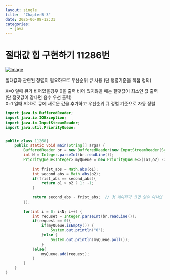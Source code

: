 ```yaml
---
layout: single
title:  "Chapter5-3"
date: 2025-06-08-12:31 
categories:
  - java
---
```


# 절대값 힙 구현하기 11286번

[![Image](https://github.com/user-attachments/assets/99ceb89f-53e4-414b-ba1e-3fb21a0a9233)](https://www.acmicpc.net/problem/11286)


절대값과 관련된 정렬이 필요하므로 우선순위 큐 사용 (단 정렬기준을 직접 정의)  


X=0 일때 큐가 비어있을경우 0을 출력 비어 있지않을 때는 절댓값이 최소인 값 출력 (단 절댓값이 같다면 음수 우선 출력)  
X=1 일때 ADD로 큐에 새로운 값을 추가하고 우선순위 큐 정렬 기준으로 자동 정렬  


```java
import java.io.BufferedReader;
import java.io.IOException;
import java.io.InputStreamReader;
import java.util.PriorityQueue;


public class 11268{
    public static void main(String[] args) {
        BufferedReader br = new BufferedReader(new InputStreamReader(System.in));
        int N = Integer.parseInt(br.readLine());
        PriorityQueue<Integer> myQueue = new PriorityQueue<>((o1,o2) ->{
            
            int frist_abs = Math.abs(o1);
            int second_abs = Math.abs(o2);
            if(frist_abs == second_abs){
                return o1 > o2 ? 1: -1;
            }
            
            return second_abs - frist_abs;  // 첫 데이터가 크면 양수 아니면 음수 
        });
        
        for(int i = 0; i<N; i++) {
            int requset = Integer.parseInt(br.readLine());
            if(request == 0){
                if(myQueue.isEmpty()) {
                    System.out.println("0");
                }else {
                    System.out.println(myQueue.poll());
                }
            }else{
                myQueue.add(request);
            }
        }
    }
}
```
